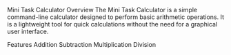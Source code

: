Mini Task Calculator
Overview
The Mini Task Calculator is a simple command-line calculator designed to perform basic arithmetic operations. It is a lightweight tool for quick calculations without the need for a graphical user interface.

Features
Addition
Subtraction
Multiplication
Division
